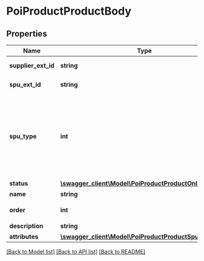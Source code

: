 # PoiProductProductBody

## Properties
Name | Type | Description | Notes
------------ | ------------- | ------------- | -------------
**supplier_ext_id** | **string** | 接入方店铺ID | 
**spu_ext_id** | **string** | 接入方SPU ID | 
**spu_type** | **int** | spu类型号，1-酒店民宿房型，90-景区门票，91-团购券 20 电商实体商品 21 电商虚拟商品 | [optional] 
**status** | [**\swagger_client\Model\PoiProductProductOnlineStatus**](PoiProductProductOnlineStatus.md) |  | 
**name** | **string** | SPU名称 | 
**order** | **int** | SPU展示顺序,降序 | [optional] 
**description** | **string** | SPU描述 | [optional] 
**attributes** | [**\swagger_client\Model\PoiProductProductSpuAttributes**](PoiProductProductSpuAttributes.md) |  | 

[[Back to Model list]](../README.md#documentation-for-models) [[Back to API list]](../README.md#documentation-for-api-endpoints) [[Back to README]](../README.md)

